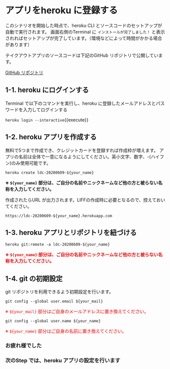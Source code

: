 # アプリをheroku に登録する

このシナリオを開始した時点で、heroku CLI とソースコードのセットアップが自動で実行されます。
画面右側のTerminal に `インストールが完了しました！` と表示されればセットアップが完了しています。（環境などによって時間がかかる場合があります）

テイクアウトアプリのソースコードは下記のGitHub リポジトリで公開しています。

[GitHub リポジトリ](https://github.com/sumihiro3/line-kintone-azure-takeout)


## 1-1. heroku にログインする

Terminal で以下のコマンドを実行し、heroku に登録したメールアドレスとパスワードを入力してログインする

`heroku login --interactive`{{execute}}


## 1-2. heroku アプリを作成する

無料で5つまで作成でき、クレジットカードを登録すれば作成枠が増えます。
アプリの名前は全体で一意になるようにしてください。英小文字、数字、-(ハイフン)のみ使用可能です。

`heroku create ldc-20200609-${your_name}`

**※ `${your_name}` 部分は、ご自分の名前やニックネームなど他の方と被らない名称を入力してください。**

作成されたらURL が出力されます。LIFFの作成時に必要となるので、控えておいてください。

`https://ldc-20200609-${your_name}.herokuapp.com`


## 1-3. heroku アプリとリポジトリを紐づける

`heroku git:remote -a ldc-20200609-${your_name}`

<font color="red">**※ `${your_name}` 部分は、ご自分の名前やニックネームなど他の方と被らない名称を入力してください。**</font>


## 1-4. git の初期設定

git リポジトリを利用できるよう初期設定を行います。

`git config --global user.email ${your_mail}`

<font color="red">※ `${your_mail}` 部分はご自身のメールアドレスに置き換えてください。</font><br>

`git config --global user.name ${your_name}`

<font color="red">※ `${your_name}` 部分はご自身の名前に置き換えてください。</font><br>

### お疲れ様でした
### 次のStep では、heroku アプリの設定を行います
